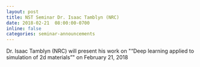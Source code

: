 ```yaml
---
layout: post
title: NST Seminar Dr. Isaac Tamblyn (NRC)
date: 2018-02-21  08:00:00-0700
inline: false
categories: seminar-announcements
---
```


Dr. Isaac Tamblyn (NRC) will present his work on "“Deep learning applied to simulation of 2d materials”" on February 21, 2018 

